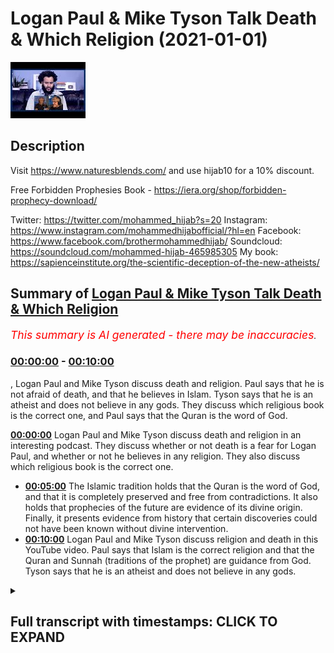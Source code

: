# Logan Paul & Mike Tyson Talk Death & Which Religion (2021-01-01)

![alt Logan Paul & Mike Tyson Talk Death & Which Religion](slgnG6xAkEU.jpg "Logan Paul & Mike Tyson Talk Death & Which Religion")

## Description

Visit https://www.naturesblends.com/ and use hijab10 for a 10% discount. 

Free Forbidden Prophesies Book - https://iera.org/shop/forbidden-prophecy-download/

Twitter: https://twitter.com/mohammed_hijab?s=20
Instagram: https://www.instagram.com/mohammedhijabofficial/?hl=en
Facebook: https://www.facebook.com/brothermohammedhijab/
Soundcloud: https://soundcloud.com/mohammed-hijab-465985305
My book: https://sapienceinstitute.org/the-scientific-deception-of-the-new-atheists/

## Summary of [Logan Paul & Mike Tyson Talk Death & Which Religion](https://www.youtube.com/watch?v=slgnG6xAkEU)


*<span style="color:red; font-size:125%">This summary is AI generated - there may be inaccuracies</span>. [](/)*

### [00:00:00](https://www.youtube.com/watch?v=slgnG6xAkEU&t=0) - [00:10:00](https://www.youtube.com/watch?v=slgnG6xAkEU&t=600)

, Logan Paul and Mike Tyson discuss death and religion. Paul says that he is not afraid of death, and that he believes in Islam. Tyson says that he is an atheist and does not believe in any gods. They discuss which religious book is the correct one, and Paul says that the Quran is the word of God.

**[00:00:00](https://www.youtube.com/watch?v=slgnG6xAkEU&t=0)** Logan Paul and Mike Tyson discuss death and religion in an interesting podcast. They discuss whether or not death is a fear for Logan Paul, and whether or not he believes in any religion. They also discuss which religious book is the correct one.
* **[00:05:00](https://www.youtube.com/watch?v=slgnG6xAkEU&t=300)** The Islamic tradition holds that the Quran is the word of God, and that it is completely preserved and free from contradictions. It also holds that prophecies of the future are evidence of its divine origin. Finally, it presents evidence from history that certain discoveries could not have been known without divine intervention.
* **[00:10:00](https://www.youtube.com/watch?v=slgnG6xAkEU&t=600)** Logan Paul and Mike Tyson discuss religion and death in this YouTube video. Paul says that Islam is the correct religion and that the Quran and Sunnah (traditions of the prophet) are guidance from God. Tyson says that he is an atheist and does not believe in any gods.

<details><summary><h2>Full transcript with timestamps: CLICK TO EXPAND</h2></summary>

[0:00:00](https://youtu.be/slgnG6xAkEU?t=0) [Music]  
[0:00:05](https://youtu.be/slgnG6xAkEU?t=5) is the hijab 10  
[0:00:07](https://youtu.be/slgnG6xAkEU?t=7) discount code for 10 discount on a wide  
[0:00:09](https://youtu.be/slgnG6xAkEU?t=9) range of products including  
[0:00:11](https://youtu.be/slgnG6xAkEU?t=11) premium ethiopian black seed products so  
[0:00:13](https://youtu.be/slgnG6xAkEU?t=13) i was watching  
[0:00:14](https://youtu.be/slgnG6xAkEU?t=14) um an interesting podcast between logan  
[0:00:17](https://youtu.be/slgnG6xAkEU?t=17) paul a conversation between logan paul  
[0:00:19](https://youtu.be/slgnG6xAkEU?t=19) and mike tyson  
[0:00:21](https://youtu.be/slgnG6xAkEU?t=21) in his impulsive podcast  
[0:00:24](https://youtu.be/slgnG6xAkEU?t=24) and some really interesting themes came  
[0:00:26](https://youtu.be/slgnG6xAkEU?t=26) up i'm i'm afraid to die  
[0:00:29](https://youtu.be/slgnG6xAkEU?t=29) at this particular moment in my life  
[0:00:31](https://youtu.be/slgnG6xAkEU?t=31) early 20s i didn't  
[0:00:32](https://youtu.be/slgnG6xAkEU?t=32) i wasn't afraid of death i didn't care  
[0:00:35](https://youtu.be/slgnG6xAkEU?t=35) and now at 25 i do i  
[0:00:36](https://youtu.be/slgnG6xAkEU?t=36) want to be around for a long time i  
[0:00:39](https://youtu.be/slgnG6xAkEU?t=39) don't know what's your concept of death  
[0:00:41](https://youtu.be/slgnG6xAkEU?t=41) i don't know i don't know i think it's  
[0:00:42](https://youtu.be/slgnG6xAkEU?t=42) uh my conscious  
[0:00:44](https://youtu.be/slgnG6xAkEU?t=44) sentient know what you need to do  
[0:00:47](https://youtu.be/slgnG6xAkEU?t=47) believing you need to you need to study  
[0:00:49](https://youtu.be/slgnG6xAkEU?t=49) the concept of deaf  
[0:00:50](https://youtu.be/slgnG6xAkEU?t=50) is there books on it oh you think it's  
[0:00:52](https://youtu.be/slgnG6xAkEU?t=52) not listening  
[0:00:53](https://youtu.be/slgnG6xAkEU?t=53) yeah but which one is right because no  
[0:00:55](https://youtu.be/slgnG6xAkEU?t=55) one no one really knows that's up to you  
[0:00:58](https://youtu.be/slgnG6xAkEU?t=58) that's up for you to dissect so as you  
[0:01:00](https://youtu.be/slgnG6xAkEU?t=60) guys saw there it was really interesting  
[0:01:02](https://youtu.be/slgnG6xAkEU?t=62) to see them talking about death  
[0:01:04](https://youtu.be/slgnG6xAkEU?t=64) talking about you know the fear of death  
[0:01:06](https://youtu.be/slgnG6xAkEU?t=66) in the case of logan paul where he was  
[0:01:07](https://youtu.be/slgnG6xAkEU?t=67) saying that he fears death  
[0:01:08](https://youtu.be/slgnG6xAkEU?t=68) and then talking about religious books  
[0:01:10](https://youtu.be/slgnG6xAkEU?t=70) and i find death  
[0:01:12](https://youtu.be/slgnG6xAkEU?t=72) a really fascinating subject and the  
[0:01:14](https://youtu.be/slgnG6xAkEU?t=74) reason why is because  
[0:01:16](https://youtu.be/slgnG6xAkEU?t=76) it's something which all of us are going  
[0:01:18](https://youtu.be/slgnG6xAkEU?t=78) to experience and  
[0:01:19](https://youtu.be/slgnG6xAkEU?t=79) none of us who are alive have  
[0:01:21](https://youtu.be/slgnG6xAkEU?t=81) experienced if you think about that  
[0:01:23](https://youtu.be/slgnG6xAkEU?t=83) that's  
[0:01:23](https://youtu.be/slgnG6xAkEU?t=83) really um shocking  
[0:01:26](https://youtu.be/slgnG6xAkEU?t=86) reality that all of us are gonna die and  
[0:01:29](https://youtu.be/slgnG6xAkEU?t=89) none of us  
[0:01:30](https://youtu.be/slgnG6xAkEU?t=90) have experienced this uh death i also  
[0:01:33](https://youtu.be/slgnG6xAkEU?t=93) find it interesting to compare  
[0:01:35](https://youtu.be/slgnG6xAkEU?t=95) death with sleep not least because from  
[0:01:38](https://youtu.be/slgnG6xAkEU?t=98) the islamic perspective they're seen as  
[0:01:40](https://youtu.be/slgnG6xAkEU?t=100) comparable the prophet said that you  
[0:01:42](https://youtu.be/slgnG6xAkEU?t=102) know sleep  
[0:01:43](https://youtu.be/slgnG6xAkEU?t=103) is the brother of death  
[0:01:46](https://youtu.be/slgnG6xAkEU?t=106) and the reason why if you think about it  
[0:01:48](https://youtu.be/slgnG6xAkEU?t=108) is because both  
[0:01:49](https://youtu.be/slgnG6xAkEU?t=109) sleep and death feature a common  
[0:01:52](https://youtu.be/slgnG6xAkEU?t=112) characteristic which is  
[0:01:53](https://youtu.be/slgnG6xAkEU?t=113) that one loses consciousness in both of  
[0:01:56](https://youtu.be/slgnG6xAkEU?t=116) those  
[0:01:57](https://youtu.be/slgnG6xAkEU?t=117) states in your sleep state you lose  
[0:01:59](https://youtu.be/slgnG6xAkEU?t=119) consciousness temporarily  
[0:02:01](https://youtu.be/slgnG6xAkEU?t=121) and then you're regained with  
[0:02:03](https://youtu.be/slgnG6xAkEU?t=123) consciousness and likewise  
[0:02:05](https://youtu.be/slgnG6xAkEU?t=125) we believe as muslims that you lose  
[0:02:07](https://youtu.be/slgnG6xAkEU?t=127) consciousness and death  
[0:02:09](https://youtu.be/slgnG6xAkEU?t=129) but you gain it in a different realm or  
[0:02:12](https://youtu.be/slgnG6xAkEU?t=132) a different reality or a different state  
[0:02:14](https://youtu.be/slgnG6xAkEU?t=134) and just like in the same way as you  
[0:02:16](https://youtu.be/slgnG6xAkEU?t=136) would be sleeping okay and dreaming  
[0:02:19](https://youtu.be/slgnG6xAkEU?t=139) and so that in a sense you're not  
[0:02:20](https://youtu.be/slgnG6xAkEU?t=140) looking at anything but you are  
[0:02:22](https://youtu.be/slgnG6xAkEU?t=142) experiencing something else  
[0:02:24](https://youtu.be/slgnG6xAkEU?t=144) when you are dead your conscious state  
[0:02:27](https://youtu.be/slgnG6xAkEU?t=147) does not  
[0:02:28](https://youtu.be/slgnG6xAkEU?t=148) is not lost but it's just transferred to  
[0:02:30](https://youtu.be/slgnG6xAkEU?t=150) a different reality  
[0:02:32](https://youtu.be/slgnG6xAkEU?t=152) and it's a reality where in which you'll  
[0:02:33](https://youtu.be/slgnG6xAkEU?t=153) be questioned  
[0:02:35](https://youtu.be/slgnG6xAkEU?t=155) there's judgment and then you'll be  
[0:02:39](https://youtu.be/slgnG6xAkEU?t=159) questioned very specific questions quite  
[0:02:41](https://youtu.be/slgnG6xAkEU?t=161) frankly about what you believed in  
[0:02:43](https://youtu.be/slgnG6xAkEU?t=163) and then you're resurrected we believe  
[0:02:46](https://youtu.be/slgnG6xAkEU?t=166) as muslims  
[0:02:47](https://youtu.be/slgnG6xAkEU?t=167) and questioned about what you've done in  
[0:02:49](https://youtu.be/slgnG6xAkEU?t=169) your life and whatever  
[0:02:51](https://youtu.be/slgnG6xAkEU?t=171) good you've done you'll see it then  
[0:02:52](https://youtu.be/slgnG6xAkEU?t=172) whatever bad you've done you'll see  
[0:02:54](https://youtu.be/slgnG6xAkEU?t=174) it then but the second question of  
[0:02:57](https://youtu.be/slgnG6xAkEU?t=177) which book is true because obviously now  
[0:03:00](https://youtu.be/slgnG6xAkEU?t=180) the question  
[0:03:01](https://youtu.be/slgnG6xAkEU?t=181) what's your theory of death what is your  
[0:03:02](https://youtu.be/slgnG6xAkEU?t=182) eschatology  
[0:03:04](https://youtu.be/slgnG6xAkEU?t=184) and then the question of what book is  
[0:03:05](https://youtu.be/slgnG6xAkEU?t=185) right and so therefore  
[0:03:07](https://youtu.be/slgnG6xAkEU?t=187) because these are all metaphysical  
[0:03:08](https://youtu.be/slgnG6xAkEU?t=188) points and quite frankly  
[0:03:10](https://youtu.be/slgnG6xAkEU?t=190) you wouldn't be obliged to believe in  
[0:03:12](https://youtu.be/slgnG6xAkEU?t=192) any of this  
[0:03:13](https://youtu.be/slgnG6xAkEU?t=193) without there being some kind of  
[0:03:16](https://youtu.be/slgnG6xAkEU?t=196) anchorage intellectual anchorage  
[0:03:18](https://youtu.be/slgnG6xAkEU?t=198) that gave us proof and evidence  
[0:03:21](https://youtu.be/slgnG6xAkEU?t=201) for its veracity and for its robustness  
[0:03:24](https://youtu.be/slgnG6xAkEU?t=204) and for its truth which could then  
[0:03:26](https://youtu.be/slgnG6xAkEU?t=206) expound upon these points and quite  
[0:03:28](https://youtu.be/slgnG6xAkEU?t=208) frankly  
[0:03:29](https://youtu.be/slgnG6xAkEU?t=209) the question of examination is at the  
[0:03:32](https://youtu.be/slgnG6xAkEU?t=212) four  
[0:03:32](https://youtu.be/slgnG6xAkEU?t=212) of these discussions because mike tyson  
[0:03:36](https://youtu.be/slgnG6xAkEU?t=216) was right you need to be able to  
[0:03:39](https://youtu.be/slgnG6xAkEU?t=219) dissect to use the words we could use  
[0:03:42](https://youtu.be/slgnG6xAkEU?t=222) the word  
[0:03:43](https://youtu.be/slgnG6xAkEU?t=223) decipher or distinguish or examine  
[0:03:46](https://youtu.be/slgnG6xAkEU?t=226) the different texts that are available  
[0:03:48](https://youtu.be/slgnG6xAkEU?t=228) the quran the bible the old testament  
[0:03:50](https://youtu.be/slgnG6xAkEU?t=230) new testament  
[0:03:51](https://youtu.be/slgnG6xAkEU?t=231) which obviously compiles the bible is  
[0:03:53](https://youtu.be/slgnG6xAkEU?t=233) comprised of  
[0:03:54](https://youtu.be/slgnG6xAkEU?t=234) and then you know the bhagavad gita the  
[0:03:56](https://youtu.be/slgnG6xAkEU?t=236) ggs all of those books  
[0:04:00](https://youtu.be/slgnG6xAkEU?t=240) examination and to see which of those  
[0:04:02](https://youtu.be/slgnG6xAkEU?t=242) books  
[0:04:03](https://youtu.be/slgnG6xAkEU?t=243) is the true one if there is in fact one  
[0:04:05](https://youtu.be/slgnG6xAkEU?t=245) that is true at all  
[0:04:07](https://youtu.be/slgnG6xAkEU?t=247) and i think this is something which  
[0:04:10](https://youtu.be/slgnG6xAkEU?t=250) should be at the  
[0:04:11](https://youtu.be/slgnG6xAkEU?t=251) front of our minds in terms of  
[0:04:13](https://youtu.be/slgnG6xAkEU?t=253) exploration  
[0:04:15](https://youtu.be/slgnG6xAkEU?t=255) and so i would i would put you that when  
[0:04:17](https://youtu.be/slgnG6xAkEU?t=257) you're examining  
[0:04:19](https://youtu.be/slgnG6xAkEU?t=259) or dissecting these books that you  
[0:04:21](https://youtu.be/slgnG6xAkEU?t=261) should have standards in place  
[0:04:23](https://youtu.be/slgnG6xAkEU?t=263) and i'll give you something which i  
[0:04:25](https://youtu.be/slgnG6xAkEU?t=265) believe are both necessary  
[0:04:29](https://youtu.be/slgnG6xAkEU?t=269) and or sufficient in order for you  
[0:04:33](https://youtu.be/slgnG6xAkEU?t=273) to be able to make a decision of which  
[0:04:36](https://youtu.be/slgnG6xAkEU?t=276) book  
[0:04:36](https://youtu.be/slgnG6xAkEU?t=276) out there religious book is the is the  
[0:04:38](https://youtu.be/slgnG6xAkEU?t=278) correct one  
[0:04:39](https://youtu.be/slgnG6xAkEU?t=279) so so in terms of necessary conditions  
[0:04:43](https://youtu.be/slgnG6xAkEU?t=283) i say that there are books out there  
[0:04:45](https://youtu.be/slgnG6xAkEU?t=285) that  
[0:04:46](https://youtu.be/slgnG6xAkEU?t=286) must conform to at least two or three  
[0:04:50](https://youtu.be/slgnG6xAkEU?t=290) major points in order to be the word of  
[0:04:53](https://youtu.be/slgnG6xAkEU?t=293) god or  
[0:04:54](https://youtu.be/slgnG6xAkEU?t=294) the truth the necessary conditions for a  
[0:04:57](https://youtu.be/slgnG6xAkEU?t=297) book being the word of god or the truth  
[0:04:59](https://youtu.be/slgnG6xAkEU?t=299) is that this book cannot be uh  
[0:05:03](https://youtu.be/slgnG6xAkEU?t=303) something which is not preserved to our  
[0:05:05](https://youtu.be/slgnG6xAkEU?t=305) day in other words the book has to be  
[0:05:06](https://youtu.be/slgnG6xAkEU?t=306) preserved  
[0:05:08](https://youtu.be/slgnG6xAkEU?t=308) it's not something which was for example  
[0:05:10](https://youtu.be/slgnG6xAkEU?t=310) a book that existed a long time ago and  
[0:05:12](https://youtu.be/slgnG6xAkEU?t=312) it doesn't exist now  
[0:05:13](https://youtu.be/slgnG6xAkEU?t=313) the central message has to be preserved  
[0:05:16](https://youtu.be/slgnG6xAkEU?t=316) the book itself has to be preserved  
[0:05:18](https://youtu.be/slgnG6xAkEU?t=318) such that the access that the original  
[0:05:22](https://youtu.be/slgnG6xAkEU?t=322) recipients of that book  
[0:05:24](https://youtu.be/slgnG6xAkEU?t=324) have to that book is the same access  
[0:05:27](https://youtu.be/slgnG6xAkEU?t=327) that we have to that book otherwise it's  
[0:05:29](https://youtu.be/slgnG6xAkEU?t=329) not universal  
[0:05:31](https://youtu.be/slgnG6xAkEU?t=331) you see so the first condition which i  
[0:05:33](https://youtu.be/slgnG6xAkEU?t=333) believe is a necessary condition  
[0:05:35](https://youtu.be/slgnG6xAkEU?t=335) for something being the word of god or  
[0:05:36](https://youtu.be/slgnG6xAkEU?t=336) the truth is preservation  
[0:05:39](https://youtu.be/slgnG6xAkEU?t=339) a second one is lack of contradictions  
[0:05:43](https://youtu.be/slgnG6xAkEU?t=343) because if you have contradictions or  
[0:05:45](https://youtu.be/slgnG6xAkEU?t=345) inconsistencies  
[0:05:46](https://youtu.be/slgnG6xAkEU?t=346) this is a proof that this thing whatever  
[0:05:49](https://youtu.be/slgnG6xAkEU?t=349) it is that's making a claim  
[0:05:52](https://youtu.be/slgnG6xAkEU?t=352) is false because something which is true  
[0:05:55](https://youtu.be/slgnG6xAkEU?t=355) cannot have contradictions within it  
[0:05:58](https://youtu.be/slgnG6xAkEU?t=358) moreover it cannot be  
[0:05:59](https://youtu.be/slgnG6xAkEU?t=359) be something that anyone can make in  
[0:06:01](https://youtu.be/slgnG6xAkEU?t=361) other words there has to be  
[0:06:03](https://youtu.be/slgnG6xAkEU?t=363) a kind of inevitability of this whatever  
[0:06:06](https://youtu.be/slgnG6xAkEU?t=366) it is  
[0:06:07](https://youtu.be/slgnG6xAkEU?t=367) because if it's something which can be  
[0:06:08](https://youtu.be/slgnG6xAkEU?t=368) easily replicated then what is special  
[0:06:10](https://youtu.be/slgnG6xAkEU?t=370) about it in the first place  
[0:06:12](https://youtu.be/slgnG6xAkEU?t=372) and now i think we're segueing from  
[0:06:15](https://youtu.be/slgnG6xAkEU?t=375) necessary  
[0:06:16](https://youtu.be/slgnG6xAkEU?t=376) conditions in order for something to be  
[0:06:18](https://youtu.be/slgnG6xAkEU?t=378) the word of god  
[0:06:19](https://youtu.be/slgnG6xAkEU?t=379) to what i would say is sufficient or  
[0:06:21](https://youtu.be/slgnG6xAkEU?t=381) sufficient conditions  
[0:06:23](https://youtu.be/slgnG6xAkEU?t=383) so now i would say if a book has all  
[0:06:26](https://youtu.be/slgnG6xAkEU?t=386) those three things  
[0:06:27](https://youtu.be/slgnG6xAkEU?t=387) it's perfectly preserved it's  
[0:06:32](https://youtu.be/slgnG6xAkEU?t=392) free from contradictions and it's  
[0:06:36](https://youtu.be/slgnG6xAkEU?t=396) inevitable i think now we have the  
[0:06:38](https://youtu.be/slgnG6xAkEU?t=398) necessary conditions  
[0:06:39](https://youtu.be/slgnG6xAkEU?t=399) required for that book to be from god  
[0:06:42](https://youtu.be/slgnG6xAkEU?t=402) for it to be sufficient now we have to  
[0:06:46](https://youtu.be/slgnG6xAkEU?t=406) make a probabilistic case  
[0:06:48](https://youtu.be/slgnG6xAkEU?t=408) meaning we have to see the evidences  
[0:06:51](https://youtu.be/slgnG6xAkEU?t=411) that are presented  
[0:06:52](https://youtu.be/slgnG6xAkEU?t=412) from this book you see  
[0:06:55](https://youtu.be/slgnG6xAkEU?t=415) the quran says  
[0:07:00](https://youtu.be/slgnG6xAkEU?t=420) we have certainly sent down the book and  
[0:07:02](https://youtu.be/slgnG6xAkEU?t=422) we will certainly preserve it in chapter  
[0:07:04](https://youtu.be/slgnG6xAkEU?t=424) 15 verse 9.  
[0:07:06](https://youtu.be/slgnG6xAkEU?t=426) and the quran says in chapter 4 verse 81  
[0:07:10](https://youtu.be/slgnG6xAkEU?t=430) that if this book was from other than  
[0:07:11](https://youtu.be/slgnG6xAkEU?t=431) god  
[0:07:14](https://youtu.be/slgnG6xAkEU?t=434) found many contradictions and the quran  
[0:07:17](https://youtu.be/slgnG6xAkEU?t=437) says  
[0:07:18](https://youtu.be/slgnG6xAkEU?t=438) that  
[0:07:23](https://youtu.be/slgnG6xAkEU?t=443) that if this book was from other god  
[0:07:25](https://youtu.be/slgnG6xAkEU?t=445) then produce something like it  
[0:07:27](https://youtu.be/slgnG6xAkEU?t=447) and bring your witnesses from other than  
[0:07:30](https://youtu.be/slgnG6xAkEU?t=450) god  
[0:07:31](https://youtu.be/slgnG6xAkEU?t=451) or if you are indeed truthful  
[0:07:34](https://youtu.be/slgnG6xAkEU?t=454) in chapter 2 verse 27 so these are the  
[0:07:38](https://youtu.be/slgnG6xAkEU?t=458) sufficient conditions  
[0:07:39](https://youtu.be/slgnG6xAkEU?t=459) the necessary sorry the necessity the  
[0:07:40](https://youtu.be/slgnG6xAkEU?t=460) sufficient conditions  
[0:07:43](https://youtu.be/slgnG6xAkEU?t=463) are things now where we start to see the  
[0:07:45](https://youtu.be/slgnG6xAkEU?t=465) evidence because the quran says  
[0:07:50](https://youtu.be/slgnG6xAkEU?t=470) say bring your evidences if you are  
[0:07:52](https://youtu.be/slgnG6xAkEU?t=472) truthful and so what evidences are we  
[0:07:54](https://youtu.be/slgnG6xAkEU?t=474) talking about  
[0:07:55](https://youtu.be/slgnG6xAkEU?t=475) the islamic corpus has a range of  
[0:07:58](https://youtu.be/slgnG6xAkEU?t=478) evidences  
[0:08:00](https://youtu.be/slgnG6xAkEU?t=480) for example prophecies of the future  
[0:08:03](https://youtu.be/slgnG6xAkEU?t=483) prophecies of the future are  
[0:08:06](https://youtu.be/slgnG6xAkEU?t=486) particularly interesting  
[0:08:08](https://youtu.be/slgnG6xAkEU?t=488) because if you have prophecies of the  
[0:08:11](https://youtu.be/slgnG6xAkEU?t=491) future  
[0:08:12](https://youtu.be/slgnG6xAkEU?t=492) that indicates that the the the person  
[0:08:16](https://youtu.be/slgnG6xAkEU?t=496) who is  
[0:08:16](https://youtu.be/slgnG6xAkEU?t=496) making these prophecies can either be  
[0:08:18](https://youtu.be/slgnG6xAkEU?t=498) guessing or making these prophecies from  
[0:08:21](https://youtu.be/slgnG6xAkEU?t=501) some kind of knowledge  
[0:08:22](https://youtu.be/slgnG6xAkEU?t=502) and who knows the future except for an  
[0:08:24](https://youtu.be/slgnG6xAkEU?t=504) all-knowing  
[0:08:25](https://youtu.be/slgnG6xAkEU?t=505) entity except for an  
[0:08:28](https://youtu.be/slgnG6xAkEU?t=508) all-knowing entity that knows the  
[0:08:30](https://youtu.be/slgnG6xAkEU?t=510) details of the future  
[0:08:32](https://youtu.be/slgnG6xAkEU?t=512) so you see prophecies of the future are  
[0:08:35](https://youtu.be/slgnG6xAkEU?t=515) one of the many ways  
[0:08:37](https://youtu.be/slgnG6xAkEU?t=517) in which islam uses to verify itself and  
[0:08:40](https://youtu.be/slgnG6xAkEU?t=520) i'm not going to mention all the  
[0:08:41](https://youtu.be/slgnG6xAkEU?t=521) prophecies  
[0:08:42](https://youtu.be/slgnG6xAkEU?t=522) but i am going to mention two or three  
[0:08:44](https://youtu.be/slgnG6xAkEU?t=524) just to wet your appetite  
[0:08:46](https://youtu.be/slgnG6xAkEU?t=526) one of them is that the quran mentions  
[0:08:47](https://youtu.be/slgnG6xAkEU?t=527) in chapter 30 verses 1 to 6  
[0:08:50](https://youtu.be/slgnG6xAkEU?t=530) that the romans had been defeated in a  
[0:08:52](https://youtu.be/slgnG6xAkEU?t=532) nearby and low land  
[0:08:54](https://youtu.be/slgnG6xAkEU?t=534) and that they will become successful  
[0:08:56](https://youtu.be/slgnG6xAkEU?t=536) from three to nine years  
[0:08:58](https://youtu.be/slgnG6xAkEU?t=538) and this is referring to an event that  
[0:09:00](https://youtu.be/slgnG6xAkEU?t=540) took place between the roman empire  
[0:09:02](https://youtu.be/slgnG6xAkEU?t=542) and the persian empire and you see the  
[0:09:05](https://youtu.be/slgnG6xAkEU?t=545) quran is  
[0:09:05](https://youtu.be/slgnG6xAkEU?t=545) very specific when it comes to times and  
[0:09:08](https://youtu.be/slgnG6xAkEU?t=548) places  
[0:09:09](https://youtu.be/slgnG6xAkEU?t=549) and this is not the first and only time  
[0:09:10](https://youtu.be/slgnG6xAkEU?t=550) the quran or the islamic tradition is  
[0:09:12](https://youtu.be/slgnG6xAkEU?t=552) very specific about future events  
[0:09:15](https://youtu.be/slgnG6xAkEU?t=555) there are literally dozens scores of  
[0:09:18](https://youtu.be/slgnG6xAkEU?t=558) examples of this  
[0:09:19](https://youtu.be/slgnG6xAkEU?t=559) and i will refer you to a book called  
[0:09:21](https://youtu.be/slgnG6xAkEU?t=561) the forbidden prophecies  
[0:09:23](https://youtu.be/slgnG6xAkEU?t=563) which you can download for free in the  
[0:09:25](https://youtu.be/slgnG6xAkEU?t=565) description box  
[0:09:26](https://youtu.be/slgnG6xAkEU?t=566) in addition to this islam has a very  
[0:09:29](https://youtu.be/slgnG6xAkEU?t=569) precise way  
[0:09:31](https://youtu.be/slgnG6xAkEU?t=571) of verifying itself from a historical  
[0:09:33](https://youtu.be/slgnG6xAkEU?t=573) perspective historical things which  
[0:09:35](https://youtu.be/slgnG6xAkEU?t=575) couldn't have been known  
[0:09:36](https://youtu.be/slgnG6xAkEU?t=576) because certain discoveries had not been  
[0:09:38](https://youtu.be/slgnG6xAkEU?t=578) made  
[0:09:40](https://youtu.be/slgnG6xAkEU?t=580) are mentioned in the quran and i will  
[0:09:43](https://youtu.be/slgnG6xAkEU?t=583) leave in the description box  
[0:09:44](https://youtu.be/slgnG6xAkEU?t=584) a video which if you're interested on  
[0:09:46](https://youtu.be/slgnG6xAkEU?t=586) what i'm talking about  
[0:09:48](https://youtu.be/slgnG6xAkEU?t=588) you can watch so you can see what i'm  
[0:09:50](https://youtu.be/slgnG6xAkEU?t=590) saying  
[0:09:51](https://youtu.be/slgnG6xAkEU?t=591) in addition to this you'll find that the  
[0:09:54](https://youtu.be/slgnG6xAkEU?t=594) arabic language that is being used the  
[0:09:56](https://youtu.be/slgnG6xAkEU?t=596) quran is revealed in  
[0:09:58](https://youtu.be/slgnG6xAkEU?t=598) it completely de-scopes that which had  
[0:10:01](https://youtu.be/slgnG6xAkEU?t=601) previously come from arabic  
[0:10:04](https://youtu.be/slgnG6xAkEU?t=604) um poetry and so on and so forth  
[0:10:07](https://youtu.be/slgnG6xAkEU?t=607) and thus it completely dumbfounded the  
[0:10:09](https://youtu.be/slgnG6xAkEU?t=609) arabs of the time  
[0:10:10](https://youtu.be/slgnG6xAkEU?t=610) and bedazzled the very um  
[0:10:14](https://youtu.be/slgnG6xAkEU?t=614) the the the very elite of the poets  
[0:10:18](https://youtu.be/slgnG6xAkEU?t=618) that existed in that time and so from  
[0:10:20](https://youtu.be/slgnG6xAkEU?t=620) all of those perspectives and more  
[0:10:22](https://youtu.be/slgnG6xAkEU?t=622) we say we have a way in which  
[0:10:25](https://youtu.be/slgnG6xAkEU?t=625) and through by we can actually verify  
[0:10:29](https://youtu.be/slgnG6xAkEU?t=629) islam and prove that it  
[0:10:32](https://youtu.be/slgnG6xAkEU?t=632) is the correct religion  
[0:10:36](https://youtu.be/slgnG6xAkEU?t=636) and that the quran and the sunnah  
[0:10:39](https://youtu.be/slgnG6xAkEU?t=639) or the quran and the tradition of the  
[0:10:41](https://youtu.be/slgnG6xAkEU?t=641) prophet is in fact the guidance from god  
[0:10:44](https://youtu.be/slgnG6xAkEU?t=644) the same god that created us the one  
[0:10:47](https://youtu.be/slgnG6xAkEU?t=647) creator god  
[0:10:49](https://youtu.be/slgnG6xAkEU?t=649) which we call allah was  
[0:11:05](https://youtu.be/slgnG6xAkEU?t=665) you  
</details>